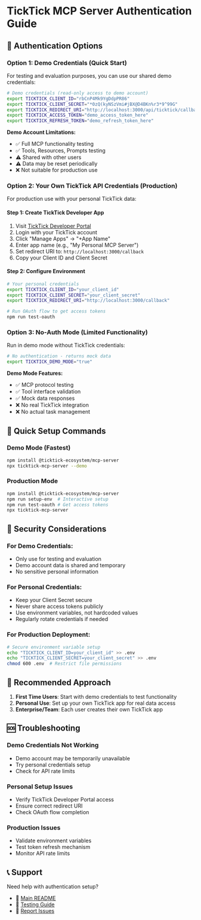 # TickTick MCP Server Authentication Guide

## 🔑 Authentication Options

### Option 1: Demo Credentials (Quick Start)

For testing and evaluation purposes, you can use our shared demo credentials:

```bash
# Demo credentials (read-only access to demo account)
export TICKTICK_CLIENT_ID="rbCnP4Mk9YgDdpPR86"
export TICKTICK_CLIENT_SECRET="*0zQ(kyNSzVmi#jBX@D4BKn%r3*9^99G" 
export TICKTICK_REDIRECT_URI="http://localhost:3000/api/ticktick/callback"
export TICKTICK_ACCESS_TOKEN="demo_access_token_here"
export TICKTICK_REFRESH_TOKEN="demo_refresh_token_here"
```

**Demo Account Limitations:**
- ✅ Full MCP functionality testing
- ✅ Tools, Resources, Prompts testing
- ⚠️ Shared with other users
- ⚠️ Data may be reset periodically
- ❌ Not suitable for production use

### Option 2: Your Own TickTick API Credentials (Production)

For production use with your personal TickTick data:

#### Step 1: Create TickTick Developer App
1. Visit [TickTick Developer Portal](https://developer.ticktick.com/)
2. Login with your TickTick account
3. Click "Manage Apps" → "+App Name"
4. Enter app name (e.g., "My Personal MCP Server")
5. Set redirect URI to: `http://localhost:3000/callback`
6. Copy your Client ID and Client Secret

#### Step 2: Configure Environment
```bash
# Your personal credentials
export TICKTICK_CLIENT_ID="your_client_id"
export TICKTICK_CLIENT_SECRET="your_client_secret"
export TICKTICK_REDIRECT_URI="http://localhost:3000/callback"

# Run OAuth flow to get access tokens
npm run test-oauth
```

### Option 3: No-Auth Mode (Limited Functionality)

Run in demo mode without TickTick credentials:

```bash
# No authentication - returns mock data
export TICKTICK_DEMO_MODE="true"
```

**Demo Mode Features:**
- ✅ MCP protocol testing
- ✅ Tool interface validation
- ✅ Mock data responses
- ❌ No real TickTick integration
- ❌ No actual task management

## 🚀 Quick Setup Commands

### Demo Mode (Fastest)
```bash
npm install @ticktick-ecosystem/mcp-server
npx ticktick-mcp-server --demo
```

### Production Mode
```bash
npm install @ticktick-ecosystem/mcp-server
npm run setup-env  # Interactive setup
npm run test-oauth # Get access tokens
npx ticktick-mcp-server
```

## 🔐 Security Considerations

### For Demo Credentials:
- Only use for testing and evaluation
- Demo account data is shared and temporary
- No sensitive personal information

### For Personal Credentials:
- Keep your Client Secret secure
- Never share access tokens publicly
- Use environment variables, not hardcoded values
- Regularly rotate credentials if needed

### For Production Deployment:
```bash
# Secure environment variable setup
echo "TICKTICK_CLIENT_ID=your_client_id" >> .env
echo "TICKTICK_CLIENT_SECRET=your_client_secret" >> .env
chmod 600 .env  # Restrict file permissions
```

## 🎯 Recommended Approach

1. **First Time Users**: Start with demo credentials to test functionality
2. **Personal Use**: Set up your own TickTick app for real data access
3. **Enterprise/Team**: Each user creates their own TickTick app

## 🆘 Troubleshooting

### Demo Credentials Not Working
- Demo account may be temporarily unavailable
- Try personal credentials setup
- Check for API rate limits

### Personal Setup Issues
- Verify TickTick Developer Portal access
- Ensure correct redirect URI
- Check OAuth flow completion

### Production Issues
- Validate environment variables
- Test token refresh mechanism
- Monitor API rate limits

## 📞 Support

Need help with authentication setup?
- 📖 [Main README](README.md)
- 🧪 [Testing Guide](TESTING.md)
- 🐛 [Report Issues](https://github.com/your-username/ticktick-mcp-server/issues)